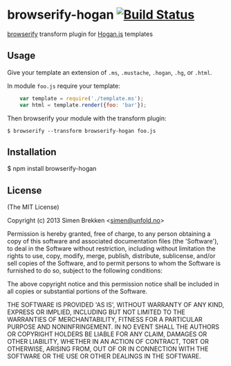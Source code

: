 # browserify-hogan [![Build Status](https://secure.travis-ci.org/unfold/browserify-hogan.png?branch=master)](http://travis-ci.org/unfold/browserify-hogan)

[browserify](https://github.com/substack/node-browserify) transform plugin for [Hogan.js](http://twitter.github.io/hogan.js) templates

## Usage

Give your template an extension of `.ms`, `.mustache`, `.hogan`, `.hg`, or `.html`.

In module `foo.js` require your template:

```javascript
    var template = require('./template.ms');
    var html = template.render({foo: 'bar'});
```

Then browserify your module with the transform plugin:

    $ browserify --transform browserify-hogan foo.js

## Installation

  $ npm install browserify-hogan

## License

(The MIT License)

Copyright (c) 2013 Simen Brekken &lt;simen@unfold.no&gt;

Permission is hereby granted, free of charge, to any person obtaining
a copy of this software and associated documentation files (the
'Software'), to deal in the Software without restriction, including
without limitation the rights to use, copy, modify, merge, publish,
distribute, sublicense, and/or sell copies of the Software, and to
permit persons to whom the Software is furnished to do so, subject to
the following conditions:

The above copyright notice and this permission notice shall be
included in all copies or substantial portions of the Software.

THE SOFTWARE IS PROVIDED 'AS IS', WITHOUT WARRANTY OF ANY KIND,
EXPRESS OR IMPLIED, INCLUDING BUT NOT LIMITED TO THE WARRANTIES OF
MERCHANTABILITY, FITNESS FOR A PARTICULAR PURPOSE AND NONINFRINGEMENT.
IN NO EVENT SHALL THE AUTHORS OR COPYRIGHT HOLDERS BE LIABLE FOR ANY
CLAIM, DAMAGES OR OTHER LIABILITY, WHETHER IN AN ACTION OF CONTRACT,
TORT OR OTHERWISE, ARISING FROM, OUT OF OR IN CONNECTION WITH THE
SOFTWARE OR THE USE OR OTHER DEALINGS IN THE SOFTWARE.
